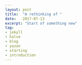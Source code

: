 ```yaml
---
layout: post
title:  "A rethinking of "
date:   2017-07-13
excerpt: "Start of something new"
tag:
- jekyll
- halve
- blog
- yazan
- starting
- introduction
---
```

